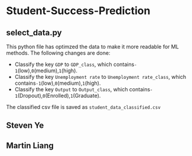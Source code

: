 # Student-Success-Prediction

## select_data.py

This python file has optimzed the data to make it more readable for ML methods. The following changes are done:

* Classify the key  `GDP` to `GDP_class`, which contains`-1`(low),`0`(medium),`1`(high). 
* Classify the key  `Unemployment rate` to `Unemployment rate_class`, which contains`-1`(low),`0`(medium),`1`(high). 
* Classify the key  `Output` to `Output_class`, which contains`-1`(Dropout),`0`(Enrolled),`1`(Graduate). 

The classified csv file is saved as `student_data_classified.csv`

## Steven Ye

## Martin Liang

